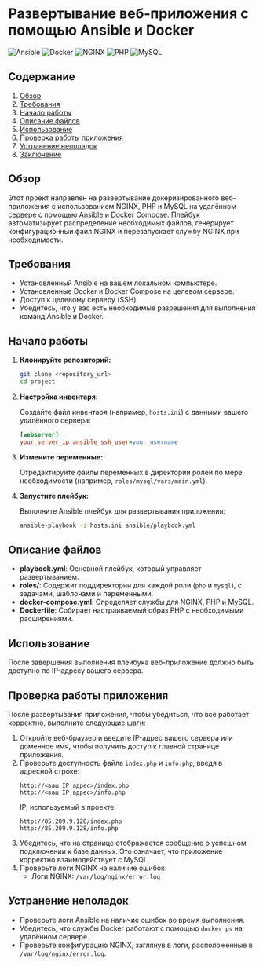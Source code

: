 # Развертывание веб-приложения с помощью Ansible и Docker

![Ansible](https://img.shields.io/badge/Ansible-2.10.8-blue?style=rounded)
![Docker](https://img.shields.io/badge/Docker-20.10.24-blue?style=rounded)
![NGINX](https://img.shields.io/badge/NGINX-1.27.2-red?style=rounded)
![PHP](https://img.shields.io/badge/PHP-7.4.33-purple?style=rounded)
![MySQL](https://img.shields.io/badge/MySQL-5.7.44-orange?style=rounded)

## Содержание

1. [Обзор](#обзор)  
2. [Требования](#требования)  
3. [Начало работы](#начало-работы)  
4. [Описание файлов](#описание-файлов)  
5. [Использование](#использование)
6. [Проверка работы приложения](#проверка-работы-приложения) 
7. [Устранение неполадок](#устранение-неполадок)  
8. [Заключение](#заключение)  

## Обзор

Этот проект направлен на развертывание докеризированного веб-приложения с использованием NGINX, PHP и MySQL на удалённом сервере с помощью Ansible и Docker Compose. Плейбук автоматизирует распределение необходимых файлов, генерирует конфигурационный файл NGINX и перезапускает службу NGINX при необходимости.


## Требования

- Установленный Ansible на вашем локальном компьютере.  
- Установленные Docker и Docker Compose на целевом сервере.  
- Доступ к целевому серверу (SSH).  
- Убедитесь, что у вас есть необходимые разрешения для выполнения команд Ansible и Docker.

## Начало работы

1. **Клонируйте репозиторий:**

   ```bash
   git clone <repository_url>
   cd project
   ```

2. **Настройка инвентаря:**

   Создайте файл инвентаря (например, `hosts.ini`) с данными вашего удалённого сервера:

   ```ini
   [webserver]
   your_server_ip ansible_ssh_user=your_username
   ```

3. **Измените переменные:**

   Отредактируйте файлы переменных в директории ролей по мере необходимости (например, `roles/mysql/vars/main.yml`).

4. **Запустите плейбук:**

   Выполните Ansible плейбук для развертывания приложения:

   ```bash
   ansible-playbook -i hosts.ini ansible/playbook.yml
   ```

## Описание файлов

- **playbook.yml**: Основной плейбук, который управляет развертыванием.  
- **roles/**: Содержит поддиректории для каждой роли (`php` и `mysql`), с задачами, шаблонами и переменными.  
- **docker-compose.yml**: Определяет службы для NGINX, PHP и MySQL.  
- **Dockerfile**: Собирает настраиваемый образ PHP с необходимыми расширениями.

## Использование

После завершения выполнения плейбука веб-приложение должно быть доступно по IP-адресу вашего сервера.

## Проверка работы приложения

После развертывания приложения, чтобы убедиться, что всё работает корректно, выполните следующие шаги:

1. Откройте веб-браузер и введите IP-адрес вашего сервера или доменное имя, чтобы получить доступ к главной странице приложения.
2. Проверьте доступность файла `index.php` и `info.php`, введя в адресной строке:
   ```
   http://<ваш_IP_адрес>/index.php
   http://<ваш_IP_адрес>/info.php
   ```
   IP, используемый в проекте: 
    ```
   http://85.209.9.128/index.php
   http://85.209.9.128/info.php
   ```
3. Убедитесь, что на странице отображается сообщение о успешном подключении к базе данных. Это означает, что приложение корректно взаимодействует с MySQL.
4. Проверьте логи NGINX на наличие ошибок:
   - Логи NGINX: `/var/log/nginx/error.log`

## Устранение неполадок

- Проверьте логи Ansible на наличие ошибок во время выполнения.  
- Убедитесь, что службы Docker работают с помощью `docker ps` на удалённом сервере.  
- Проверьте конфигурацию NGINX, заглянув в логи, расположенные в `/var/log/nginx/error.log`.
